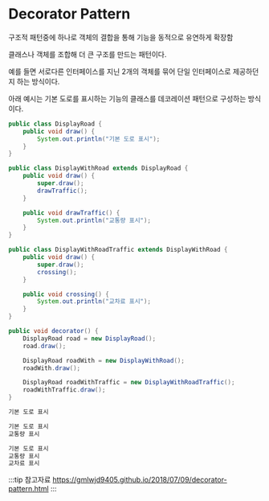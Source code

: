 # Decorator Pattern

구조적 패턴중에 하나로 객체의 결합을 통해 기능을 동적으로 유연하게 확장함

클래스나 객체를 조합해 더 큰 구조를 만드는 패턴이다.

예를 들면 서로다른 인터페이스를 지닌 2개의 객체를 묶어 단일 인터페이스로 제공하던지 하는 방식이다.

아래 예시는 기본 도로를 표시하는 기능의 클래스를 데코레이션 패턴으로 구성하는 방식이다.

```java
public class DisplayRoad {
    public void draw() {
        System.out.println("기본 도로 표시");
    }
}
```

```java
public class DisplayWithRoad extends DisplayRoad {
    public void draw() {
        super.draw();
        drawTraffic();
    }

    public void drawTraffic() {
        System.out.println("교통량 표시");
    }
}
```

```java
public class DisplayWithRoadTraffic extends DisplayWithRoad {
    public void draw() {
        super.draw();
        crossing();
    }

    public void crossing() {
        System.out.println("교차료 표시");
    }
}
```

```java
public void decorator() {
    DisplayRoad road = new DisplayRoad();
    road.draw();

    DisplayRoad roadWith = new DisplayWithRoad();
    roadWith.draw();

    DisplayRoad roadWithTraffic = new DisplayWithRoadTraffic();
    roadWithTraffic.draw();
}
```

```bash
기본 도로 표시

기본 도로 표시
교통량 표시

기본 도로 표시
교통량 표시
교차료 표시
```

:::tip 참고자료
<https://gmlwjd9405.github.io/2018/07/09/decorator-pattern.html>
:::
